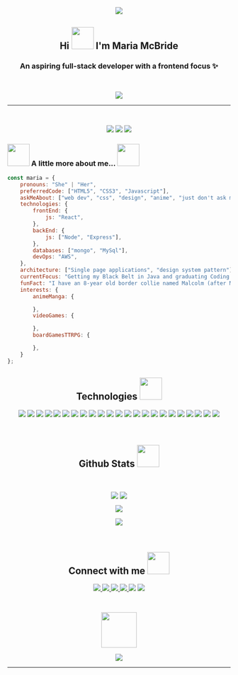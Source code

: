<!-- BANNER LINK TO PORTFOLIO -->
<!--  https://mariamcbride.github.io/portfolio/  -->
<p align="center">
<img src="https://media-exp1.licdn.com/dms/image/C4E16AQH1WygqDS5U3A/profile-displaybackgroundimage-shrink_200_800/0/1618354830494?e=1650499200&v=beta&t=deB4gLOOV-BojL6xsxRGZaasYNh1YbfWQoqVgVp0ZGg" />
</p>

<h2 align="center">Hi <img src="https://media.giphy.com/media/vByqwVn7mM9NEnr4kw/giphy.gif" width="50"> I'm Maria McBride</h2>
<p>
  <h3 align="center">An aspiring full-stack developer with a frontend focus ✨</h3>
</p><br>
<p align="center">
<img src="https://media.giphy.com/media/10y00L5OqWgHD2/giphy.gif">
</p>

---

<br>
<!-- VISITS BADGES -->
<p align="center">
 <img src="https://badges.pufler.dev/visits/mariamcbride/mariamcbride"/>
 <img src="https://badges.pufler.dev/repos/mariamcbride"/>
 <img src="https://badges.pufler.dev/commits/monthly/mariamcbride" />
</p>

<!-- ABOUT ME -->
### <img src="https://media.giphy.com/media/1BeE7pCRWrvxJgdTib/giphy.gif" width="50"> A little more about me... <img src="https://media.giphy.com/media/Mme4s8S3cm7fi/giphy.gif" width="50">

```javascript
const maria = {
    pronouns: "She" | "Her",
    preferredCode: ["HTML5", "CSS3", "Javascript"],
    askMeAbout: ["web dev", "css", "design", "anime", "just don't ask me about listTasks"],
    technologies: {
        frontEnd: {
            js: "React",
        },
        backEnd: {
            js: ["Node", "Express"],
        },
        databases: ["mongo", "MySql"],
        devOps: "AWS",
    },
    architecture: ["Single page applications", "design system pattern"],
    currentFocus: "Getting my Black Belt in Java and graduating Coding Dojo",
    funFact: "I have an 8-year old border collie named Malcolm (after Malcolm Reynolds)",
    interests: {
        animeManga: {

        },
        videoGames: {

        },
        boardGamesTTRPG: {

        },
    }
};
```

<!-- TECH LANGUAGES & TOOLS -->
<h2 align="center">Technologies <img src="https://media.giphy.com/media/WUlplcMpOCEmTGBtBW/giphy.gif" width="50"></h2>

<p align="center">
<img src="https://img.shields.io/badge/-HTML5-E34F26?style=for-the-badge&logo=html5&logoColor=white"/>
<img src="https://img.shields.io/badge/-CSS3-1572B6?style=for-the-badge&logo=css3"/>
<img src="https://img.shields.io/badge/-JavaScript-black?style=for-the-badge&logo=javascript"/>
<img src="https://img.shields.io/badge/-Bootstrap-563D7C?style=for-the-badge&logo=bootstrap"/>
<img src="https://img.shields.io/badge/-Python-yellow?style=for-the-badge&logo=python"/>
<img src="https://img.shields.io/badge/-Flask-gray?style=for-the-badge&logo=flask"/>
<img src="https://img.shields.io/badge/-MySQL-DD8A00?style=for-the-badge&logo=mysql"/>
<img src="https://img.shields.io/badge/-Nodejs-white?style=for-the-badge&logo=Node.js"/>
<img src="https://img.shields.io/badge/-Express-22AE5A?style=for-the-badge&logo=express"/>
<img src="https://img.shields.io/badge/-React-212121?style=for-the-badge&logo=react"/>
<img src="https://img.shields.io/badge/-MUI-0A1929?style=for-the-badge&logo=mui"/>
<img src="https://img.shields.io/badge/-Sass-ED087D?style=for-the-badge&logo=sass"/>
<img src="https://img.shields.io/badge/-MongoDB-FFF?style=for-the-badge&logo=mongodb"/>
<img src="https://img.shields.io/badge/-Postman-FFF?style=for-the-badge&logo=postman"/>
<img src="https://img.shields.io/badge/-Java-E34A86?style=for-the-badge&logo=java"/>
<img src="https://img.shields.io/badge/-Spring-166E3A?style=for-the-badge&logo=spring"/>
<img src="https://img.shields.io/badge/-VSCode-282A36?style=for-the-badge&logo=visualstudiocode"/>
<img src="https://img.shields.io/badge/-GitHub-0D1117?style=for-the-badge&logo=github"/>
<img src="https://img.shields.io/badge/-Git-black?style=for-the-badge&logo=git"/>
<img src="https://img.shields.io/badge/-Amazon AWS-E98610?style=for-the-badge&logo=amazonaws"/>
<img src="https://img.shields.io/badge/-Figma-19B2F1?style=for-the-badge&logo=figma"/>
<img src="https://img.shields.io/badge/-Miro-F2C52D?style=for-the-badge&logo=miro"/>
<img src="https://img.shields.io/badge/-Trello-095ED9?style=for-the-badge&logo=trello"/>
</p>

&nbsp;

<!-- SNAKE CONTRIBUTION GRAPH -->
<!-- <h2 align="center">
  Contribution Graph <img src="https://media.giphy.com/media/xUA7aZeLE2e0P7Znz2/giphy.gif" width="50">
</h2>
<p align="center">
  <img src="SVG HERE" alt="snake"></center>
</p> -->

<h2 align="center">
  Github Stats <img src="https://media.giphy.com/media/VgCDAzcKvsR6OM0uWg/giphy.gif" width="50">
</h2>
<br>

<p align="center">
  <img align="center" src="https://github-readme-stats.vercel.app/api?username=mariamcbride&show_icons=true&theme=material-palenight&line_height=27">
  <img align="center" src="https://github-readme-stats.vercel.app/api/top-langs/?username=mariamcbride&theme=material-palenight&hide=html,css">
</p>
<p align="center">
 <img src="https://github-readme-streak-stats.herokuapp.com/?user=mariamcbride&show_icons=true&locale=en&layout=compact&theme=material-palenight&line_height=0" />
</p>

<p align="center">
 <img src="https://activity-graph.herokuapp.com/graph?username=mariamcbride&theme=material-palenight">
</p>

&nbsp;

<!-- CONTACT -->
<h2 align="center">Connect with me <img src="https://media.giphy.com/media/YMRKjJNYfh4PAoupmw/giphy.gif" width="50"></h2>

<p align="center">
<a href="mailto: mariacmcbride2@gmail.com">
 <img src="https://img.shields.io/badge/-Gmail-c14438?style=flat&logo=Gmail&logoColor=red&link=mailto:mariacmcbride2@gmail.com"/>
</a>
<a href="https://www.linkedin.com/in/maria-mcbride/">
 <img src="https://img.shields.io/badge/-LinkedIn-1D2226?style=flat&logo=Linkedin&logoColor=0077B5&link=https://www.linkedin.com/in/maria-macbride/"/>
</a>
<a href="https://discord.gg/232744490970906624">
 <img src="https://img.shields.io/badge/-Discord-33363B?style=flat&logo=discord&logoColor=7289DA&link=https://discord.gg/232744490970906624"/>
</a>
<a href="https://steamcommunity.com/id/meraxxes/">
 <img src="https://img.shields.io/badge/-Steam-1B2838?style=flat&logo=steam&logoColor=3C77A3&link=https://steamcommunity.com/id/meraxxes/"/>
</a>
 <img src="https://img.shields.io/badge/-Murr11891-33363B?style=flat&logo=battledotnet&logoColor=09BDDC"/>
 <img src="https://img.shields.io/badge/-mera_xxes-18181B?style=flat&logo=twitch&logoColor=772CE8"/>
</p>

&nbsp;

<p align="center">
<img src="https://media.giphy.com/media/1beKPeRRyT2F2/giphy.gif" width="80">
</p>
<p align="center">
<img src="https://spotify-recently-played-readme.vercel.app/api?user=129025865&count=3"/>
</p>

<hr>
